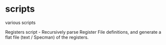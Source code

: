# scripts
various scripts


Registers script - Recursively parse Register File definitions, and generate a flat file (text / Specman) of the registers.

